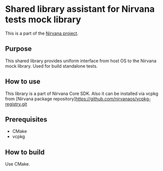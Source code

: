 # Shared library assistant for Nirvana tests mock library

This is a part of the [Nirvana project](https://github.com/nirvanaos/home).

## Purpose

This shared library provides uniform interface from host OS to the Nirvana mock library.
Used for build standalone tests.

## How to use

This library is a part of Nirvana Core SDK.
Also it can be installed via vcpkg from [Nirvana package repository]https://github.com/nirvanaos/vcpkg-registry.git

## Prerequisites

* CMake
* vcpkg

## How to build

Use CMake.

